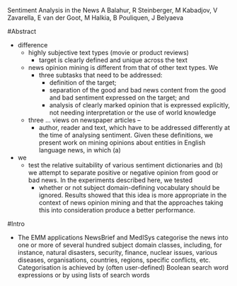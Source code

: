 Sentiment Analysis in the News
A Balahur, R Steinberger, M Kabadjov, V Zavarella, E van der Goot, M Halkia, B
  Pouliquen, J Belyaeva

#Abstract

* difference
  * highly subjective text types (movie or product reviews)
    * target is clearly defined and unique across the text
  * news opinion mining is different from that of other text types.  We
    * three subtasks that need to be addressed: 
      * definition of the target; 
      * separation of the good and bad news content from the good and bad
        sentiment expressed on the target; and 
      * analysis of clearly marked opinion that is expressed explicitly, not
        needing interpretation or the use of world knowledge
  * three ... views on newspaper articles – 
    * author, reader and text, which have to be addressed differently at the
      time of analysing sentiment.  Given these definitions, we present work on
      mining opinions about entities in English language news, in which (a) 
* we 
  * test the relative suitability of various sentiment dictionaries and (b) we
    attempt to separate positive or negative opinion from good or bad news.  In
    the experiments described here, we tested 
    * whether or not subject domain-defining vocabulary should be ignored.
      Results showed that this idea is more appropriate in the context of news
      opinion mining and that the approaches taking this into consideration
      produce a better performance.

#Intro

* The EMM applications NewsBrief and MedISys categorise the news into one or
  more of several hundred subject domain classes, including, for instance,
  natural disasters, security, finance, nuclear issues, various diseases,
  organisations, countries, regions, specific conflicts, etc. Categorisation is
  achieved by (often user-defined) Boolean search word expressions or by using
  lists of search words
